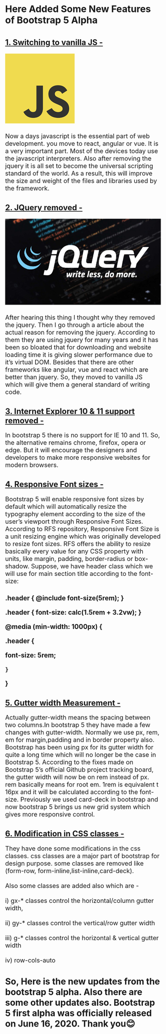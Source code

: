 <h1 style="font-size:30px;">Here Added Some New Features of Bootstrap 5 Alpha<h1>

<h2 style="text-decoration:underline;font-size:25px;">1. Switching to vanilla JS -</h2>
<p style="font-size: 20px;">
<img src="./img/vanila.png"><br></br>
Now a days javascript is the essential part of web development. you move to react, angular or vue. It is a very important part. Most of the devices today use the javascript interpreters. 
Also after removing the jquery it is all set to become the universal scripting standard of the world. As a result, this will improve the size and weight of the files and libraries used by the framework.
</p>

<h2 style="text-decoration:underline;font-size:25px;">2. JQuery removed -</h2>
<p style="font-size: 20px;">
<img src="./img/jquery.jpeg" /><br></br>
After hearing this thing I thought why they removed the jquery. Then I go through a article about the actual reason for removing the jquery.
According to them they are using jquery for many years and it has been so bloated that for downloading and website loading time it is giving slower performance due to it’s virtual DOM. Besides that there are other frameworks like angular, vue and react which are better than jquery. So, they moved to vanilla JS which will give them a general standard of writing code.
</p>

<h2 style="text-decoration:underline;font-size:25px;">3. Internet Explorer 10 & 11 support removed -</h2>
<p style="font-size: 20px;">
In bootstrap 5 there is no support for IE 10 and 11. So, the alternative remains chrome, firefox, opera or edge. But it will encourage the designers and developers to make more responsive websites for modern browsers.
</p>

<h2 style="text-decoration:underline;font-size:25px;">4. Responsive Font sizes -</h2>
<p style="font-size: 20px;">
Bootstrap 5 will enable responsive font sizes by default which will automatically resize the typography element according to the size of the user’s viewport through Responsive Font Sizes.
According to RFS repository, Responsive Font Size is a unit resizing engine which was originally developed to resize font sizes. RFS offers the ability to resize basically every value for any CSS property with units, like margin, padding, border-radius or box-shadow. Suppose, we have header class which we will use for main section title according to the font-size:
<h2>

.header { @include font-size(5rem); }

.header { font-size: calc(1.5rem + 3.2vw); }

@media (min-width: 1000px) {

.header {

font-size: 5rem;

    }
}
</h2>
</p>

<h2 style="text-decoration:underline;font-size:25px;">5. Gutter width Measurement -</h2>
<p style="font-size: 20px;">
Actually gutter-width means the spacing between two columns.In bootstrap 5 they have made a few changes with gutter-width.
Normally we use px, rem, em for margin,padding and in border property also. Bootstrap has been using px for its gutter width for quite a long time which will no longer be the case in Bootstrap 5. According to the fixes made on Bootstrap 5’s official Github project tracking board, the gutter width will now be on rem instead of px. rem basically means for root em.
1rem is equivalent t 16px and it will be calculated according to the font-size. Previously we used card-deck in bootstrap and now bootstrap 5 brings us new grid system which gives more responsive control.
</p>

<h2 style="text-decoration:underline;font-size:25px;">6. Modification in CSS classes -</h2>
<p style="font-size: 20px;">
They have done some modifications in the css classes. css classes are a major part of bootstrap for design purpose. some classes are removed like (form-row, form-inline,list-inline,card-deck).<br><br>
Also some classes are added also which are -<br><br>
i) gx-* classes control the horizontal/column gutter width,<br><br>
ii) gy-* classes control the vertical/row gutter width<br><br>
iii) g-* classes control the horizontal & vertical gutter width<br><br>
iv) row-cols-auto
</p>

<h1>So, Here is the new updates from the bootstrap 5 alpha. Also there are some other updates also. Bootstrap 5 first alpha was officially released on June 16, 2020. Thank you😊</h1>